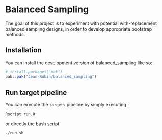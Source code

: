 
<!-- README.md is generated from README.Rmd. Please edit that file -->

# Balanced Sampling

<!-- badges: start -->

<!-- badges: end -->

The goal of this project is to experiment with potential
with-replacement balanced sampling designs, in order to develop
appropriate bootstrap methods.

## Installation

You can install the development version of balanced\_sampling like so:

``` r
# install.packages("pak")
pak::pak("Jean-Rubin/balanced_sampling")
```

## Run target pipeline

You can execute the `targets` pipeline by simply executing :

``` sh
Rscript run.R
```

or directly the bash script

``` sh
./run.sh
```
